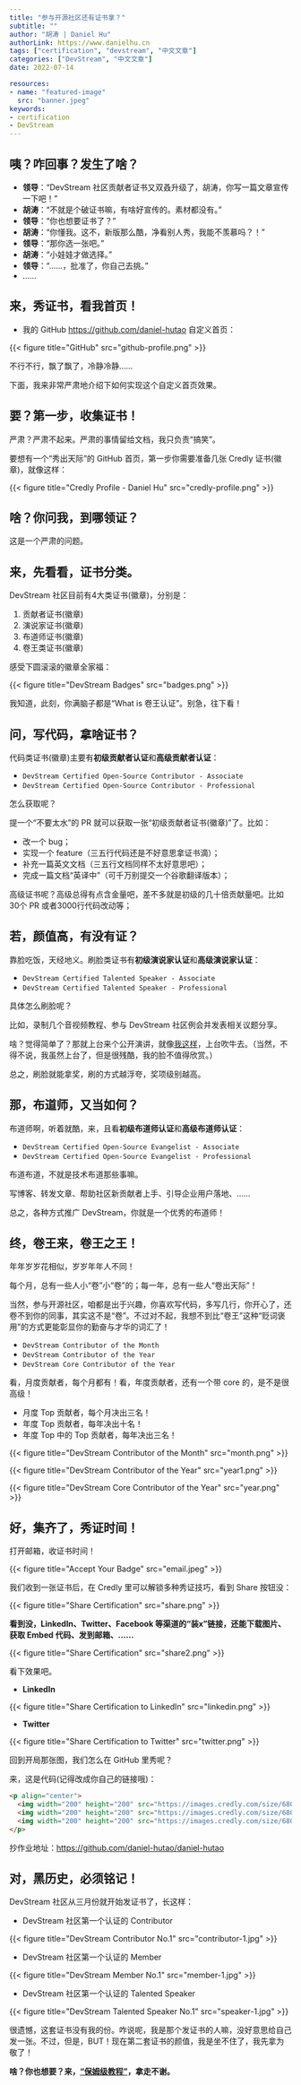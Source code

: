 ```yaml
---
title: "参与开源社区还有证书拿？"
subtitle: ""
author: "胡涛 | Daniel Hu"
authorLink: https://www.danielhu.cn
tags: ["certification", "devstream", "中文文章"]
categories: ["DevStream", "中文文章"]
date: 2022-07-14

resources:
- name: "featured-image"
  src: "banner.jpeg"
keywords:
- certification
- DevStream
---
```


## 咦？咋回事？发生了啥？

- **领导**：“DevStream 社区贡献者证书又双叒升级了，胡涛，你写一篇文章宣传一下吧！”
- **胡涛**：“不就是个破证书嘛，有啥好宣传的。素材都没有。”
- **领导**：“你也想要证书了？”
- **胡涛**：“你懂我。这不，新版那么酷，净看别人秀，我能不羡慕吗？！”
- **领导**：“那你选一张吧。”
- **胡涛**：“小娃娃才做选择。”
- **领导**：“……，批准了，你自己去挑。”
- ……

## 来，秀证书，看我首页！

- 我的 GitHub <https://github.com/daniel-hutao> 自定义首页：

{{< figure title="GitHub" src="github-profile.png" >}}

不行不行，飘了飘了，冷静冷静……

下面，我来非常严肃地介绍下如何实现这个自定义首页效果。

## 要？第一步，收集证书！

严肃？严肃不起来。严肃的事情留给文档，我只负责“搞笑”。

要想有一个“秀出天际”的 GitHub 首页，第一步你需要准备几张 Credly 证书(徽章)，就像这样：

{{< figure title="Credly Profile - Daniel Hu" src="credly-profile.png" >}}

## 啥？你问我，到哪领证？

这是一个严肃的问题。

## 来，先看看，证书分类。

DevStream 社区目前有4大类证书(徽章)，分别是：

1. 贡献者证书(徽章)
2. 演说家证书(徽章)
3. 布道师证书(徽章)
4. 卷王类证书(徽章)

感受下圆滚滚的徽章全家福：

{{< figure title="DevStream Badges" src="badges.png" >}}

我知道，此刻，你满脑子都是“What is 卷王认证”。别急，往下看！

## 问，写代码，拿啥证书？

代码类证书(徽章)主要有**初级贡献者认证**和**高级贡献者认证**：

- `DevStream Certified Open-Source Contributor - Associate`
- `DevStream Certified Open-Source Contributor - Professional`

怎么获取呢？

提一个“不要太水”的 PR 就可以获取一张“初级贡献者证书(徽章)”了。比如：

- 改一个 bug；
- 实现一个 feature（三五行代码还是不好意思拿证书滴）；
- 补充一篇英文文档（三五行文档同样不太好意思吧）；
- 完成一篇文档“英译中”（可千万别提交一个谷歌翻译版本）；

高级证书呢？高级总得有点含金量吧，差不多就是初级的几十倍贡献量吧。比如30个 PR 或者3000行代码改动等；

## 若，颜值高，有没有证？

靠脸吃饭，天经地义。刷脸类证书有**初级演说家认证**和**高级演说家认证**：

- `DevStream Certified Talented Speaker - Associate`
- `DevStream Certified Talented Speaker - Professional`

具体怎么刷脸呢？

比如，录制几个音视频教程、参与 DevStream 社区例会并发表相关议题分享。

啥？觉得简单了？那就上台来个公开演讲，就像[我这样](https://www.danielhu.cn/categories/吹牛-speech/)，上台吹牛去。（当然，不得不说，我虽然上台了，但是很残酷，我的脸不值得欣赏。）

总之，刷脸就能拿奖，刷的方式越浮夸，奖项级别越高。

## 那，布道师，又当如何？

布道师啊，听着就酷，来，且看**初级布道师认证**和**高级布道师认证**：

- `DevStream Certified Open-Source Evangelist - Associate`
- `DevStream Certified Open-Source Evangelist - Professional`

布道布道，不就是技术布道那些事嘛。

写博客、转发文章、帮助社区新贡献者上手、引导企业用户落地、……

总之，各种方式推广 DevStream，你就是一个优秀的布道师！

## 终，卷王来，卷王之王！

年年岁岁花相似，岁岁年年人不同！

每个月，总有一些人小“卷”小“卷”的；每一年，总有一些人“卷出天际”！

当然，参与开源社区，咱都是出于兴趣，你喜欢写代码，多写几行，你开心了，还卷不到你的同事，其实这不是“卷”。不过对不起，我想不到比“卷王”这种“贬词褒用”的方式更能彰显你的勤奋与才华的词汇了！

- `DevStream Contributor of the Month`
- `DevStream Contributor of the Year`
- `DevStream Core Contributor of the Year`

看，月度贡献者，每个月都有！看，年度贡献者，还有一个带 core 的，是不是很高级！

- 月度 Top 贡献者，每个月决出三名！
- 年度 Top 贡献者，每年决出十名！
- 年度 Top 中的 Top 贡献者，每年决出三名！

{{< figure title="DevStream Contributor of the Month" src="month.png" >}}

{{< figure title="DevStream Contributor of the Year" src="year1.png" >}}

{{< figure title="DevStream Core Contributor of the Year" src="year.png" >}}

## 好，集齐了，秀证时间！

打开邮箱，收证书时间！

{{< figure title="Accept Your Badge" src="email.jpeg" >}}

我们收到一张证书后，在 Credly 里可以解锁多种秀证技巧，看到 Share 按钮没：

{{< figure title="Share Certification" src="share.png" >}}

**看到没，LinkedIn、Twitter、Facebook 等渠道的“装x”链接，还能下载图片、获取 Embed 代码、发到邮箱、……**

{{< figure title="Share Certification" src="share2.png" >}}

看下效果吧。

- **LinkedIn**

{{< figure title="Share Certification to LinkedIn" src="linkedin.png" >}}

- **Twitter**

{{< figure title="Share Certification to Twitter" src="twitter.png" >}}

回到开局那张图，我们怎么在 GitHub 里秀呢？

来，这是代码(记得改成你自己的链接哦)：

```html
<p align="center"> 
  <img width="200" height="200" src="https://images.credly.com/size/680x680/images/85286156-5fa6-458e-ae00-7887360a025d/image.png" alt="trophy" />
  <img width="200" height="200" src="https://images.credly.com/size/680x680/images/efde33d7-15b1-4761-82d4-d8fb8e851965/image.png" alt="trophy" />
  <img width="200" height="200" src="https://images.credly.com/size/680x680/images/3907f0ce-4e4b-44c9-8655-db11ea98cb8a/image.png" alt="trophy" />
</p>
```

抄作业地址：<https://github.com/daniel-hutao/daniel-hutao>

## 对，黑历史，必须铭记！

DevStream 社区从三月份就开始发证书了，长这样：

- DevStream 社区第一个认证的 Contributor

{{< figure title="DevStream Contributor No.1" src="contributor-1.jpg" >}}

- DevStream 社区第一个认证的 Member

{{< figure title="DevStream Member No.1" src="member-1.jpg" >}}

- DevStream 社区第一个认证的 Talented Speaker

{{< figure title="DevStream Talented Speaker No.1" src="speaker-1.jpg" >}}

很遗憾，这套证书没有我的份。咋说呢，我是那个发证书的人嘛，没好意思给自己发一张。不过，但是，BUT！现在第二套证书的颜值，我是坐不住了，我先拿为敬了！

**啥？你也想要？来，[“保姆级教程”](https://blog.devstream.io/posts/open-a-pr-in-github/)，拿走不谢。**
